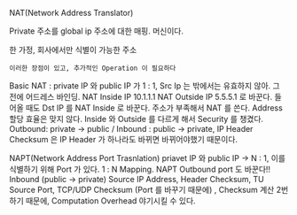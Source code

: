 NAT(Network Address Translator)

Private 주소를 global ip 주소에 대한 매핑. 머신이다.

한 가정, 회사에서만 식별이 가능한 주소

`이러한 장점이 있고, 추가적인 Operation 이 필요하다`

Basic NAT : private IP 와 public IP 가 1 : 1, Src Ip 는 밖에서는 유효하지 않아. 그 전에 어드레스 바인딩. NAT Inside IP 10.1.1.1 NAT Outside IP 5.5.5.1 로 바꾼다. 들어올 때도 Dst IP 를 NAT Inside 로 바꾼다. 주소가 부족해서 NAT 를 쓴다. Address 할당 효율은 맞지 않다. Inside 와 Outside 를 다르게 해서 Security 를 챙겼다. Outbound: private → public / Inbound : public → private, IP Header Checksum 은 IP Header 가 하나라도 바뀌면 바뀌어야했기 때문이다.

NAPT(Network Address Port Trasnlation) priavet IP 와 public IP → N : 1, 이를 식별하기 위해 Port 가 있다. 1 : N Mapping. NAPT Outbound port 도 바꾼다!! Inbound (public → private) Source IP Address, Header Checksum, TU Source Port, TCP/UDP Checksum (Port 를 바꾸기 때문에) , Checksum 계산 2번하기 때문에, Computation Overhead 야기시킬 수 있다.
